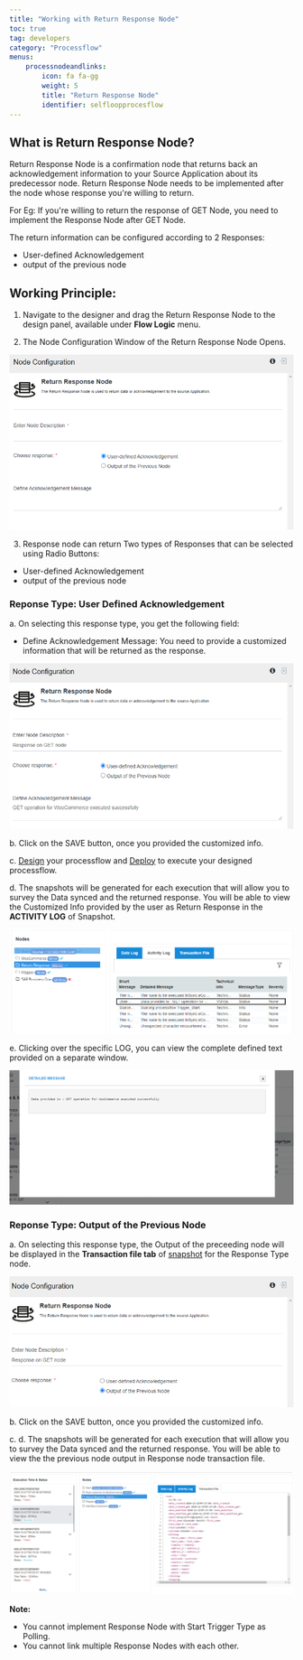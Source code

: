 ```yaml
---
title: "Working with Return Response Node"
toc: true
tag: developers
category: "Processflow"
menus: 
    processnodeandlinks:
        icon: fa fa-gg
        weight: 5
        title: "Return Response Node" 
        identifier: selfloopprocesflow
---
```


## What is Return Response Node?

Return Response Node is a confirmation node that returns back an acknowledgement information to your Source Application about its predecessor node.
Return Response Node needs to be implemented after the node whose response you're willing to return.

For Eg: If you're willing to return the response of GET Node, you need to implement the Response Node after GET Node.

The return information can be configured according to 2 Responses:

- User-defined Acknowledgement
- output of the previous node


## Working Principle:

1) Navigate to the designer and drag the Return Response Node to the design panel, available under **Flow Logic** menu.

2) The Node Configuration Window of the Return Response Node Opens.

![returnresponse2](\staticfiles\processflow\media\returnresponse2.PNG)

3) Response node can return Two types of Responses that can be selected using Radio Buttons:

- User-defined Acknowledgement
- output of the previous node

### Reponse Type: User Defined Acknowledgement

a. On selecting this response type, you get the following field:

- Define Acknowledgement Message: You need to provide a customized information that will be returned as the response.

![returnresponse3](\staticfiles\processflow\media\returnresponse3.PNG)

b. Click on the SAVE button, once you provided the customized info.

c. [Design](/processflow/creating-processflow/) your processflow and [Deploy](/processflow/deploying-and-executing-processfloww/#deploying-processflows-to-environment) to execute your designed processflow.

d. The snapshots will be generated for each execution that will allow you to survey the Data synced and the returned response. You will be able to view the Customized Info provided by the user as Return Response in the **ACTIVITY LOG** of Snapshot.

![returnresponse4](\staticfiles\processflow\media\returnresponse4.PNG)

e. Clicking over the specific LOG, you can view the complete defined text provided on a separate window.

![returnresponse6](\staticfiles\processflow\media\returnresponse5.PNG)

### Reponse Type: Output of the Previous Node

a.  On selecting this response type, the Output of the preceeding node will be displayed in the **Transaction file tab** of [snapshot](/processflow/snapshot-processflow/) for the Response Type node.

![responsenode5](\staticfiles\processflow\media\responsenode5.PNG)

b. Click on the SAVE button, once you provided the customized info.

c. d. The snapshots will be generated for each execution that will allow you to survey the Data synced and the returned response. You will be able to view the the previous node output in Response node transaction file.

![responsenode6](\staticfiles\processflow\media\responsenode6.PNG)

**Note:**

- You cannot implement Response Node with Start Trigger Type as Polling.
- You cannot link multiple Response Nodes with each other.